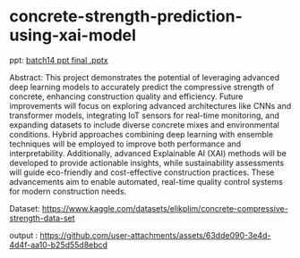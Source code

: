 # concrete-strength-prediction-using-xai-model

ppt: [batch14 ppt final .pptx](https://github.com/user-attachments/files/18494624/batch14.ppt.final.pptx)


Abstract: 
This project demonstrates the potential of leveraging advanced deep learning models to accurately predict the compressive strength of concrete, enhancing construction quality and efficiency. Future improvements will focus on exploring advanced architectures like CNNs and transformer models, integrating IoT sensors for real-time monitoring, and expanding datasets to include diverse concrete mixes and environmental conditions. Hybrid approaches combining deep learning with ensemble techniques will be employed to improve both performance and interpretability. Additionally, advanced Explainable AI (XAI) methods will be developed to provide actionable insights, while sustainability assessments will guide eco-friendly and cost-effective construction practices. These advancements aim to enable automated, real-time quality control systems for modern construction needs.

Dataset: https://www.kaggle.com/datasets/elikplim/concrete-compressive-strength-data-set




output : https://github.com/user-attachments/assets/63dde090-3e4d-4d4f-aa10-b25d55d8ebcd

